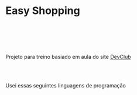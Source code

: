 <h1>Easy Shopping</h1>
<br>
<br>
<br>
<br>
<p>Projeto para treino basiado em aula do site <a href="https://aulas.devclub.com.br/m/courses">DevClub</a></p>
<br>
<br>
<p>Usei essas seguintes linguagens de programação</p>

